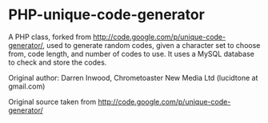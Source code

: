 PHP-unique-code-generator
=========================

A PHP class, forked from http://code.google.com/p/unique-code-generator/, used to generate random codes, given a character set to choose from, code length, and number of codes to use. It uses a MySQL database to check and store the codes.

Original author: Darren Inwood, Chrometoaster New Media Ltd (lucidtone at gmail.com)

Original source taken from http://code.google.com/p/unique-code-generator/

